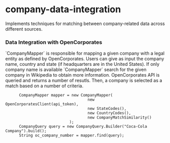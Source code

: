 # company-data-integration
Implements techniques for matching between company-related data across different sources.

<h3>Data Integration with OpenCorporates</h3>
`CompanyMapper` is responsible for mapping a given company with a legal entity as defined by OpenCorporates. Users can give as input the company name, country and state (if headquarters are in the United States). If only company name is available `CompanyMapper` search for the given company in Wikipedia to obtain more information. OpenCorporates API is queried and returns a number of resutls. Then, a company is selected as a match based on a number of criteria.

          CompanyMapper mapper = new CompanyMapper(
                                        new OpenCorporatesClient(api_token),
                                        new StateCodes(),
                                        new CountryCodes(),
                                        new CompanyMatchSimilarity()
                                );
          CompanyQuery query = new CompanyQuery.Builder("Coca-Cola Company").build();
          String oc_company_number = mapper.find(query);
